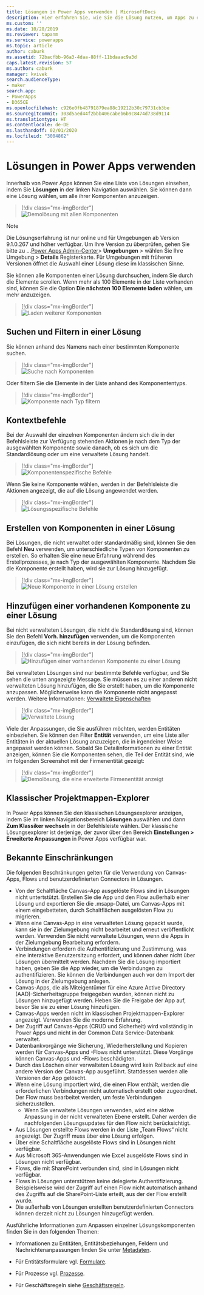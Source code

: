```yaml
---
title: Lösungen in Power Apps verwenden | MicrosoftDocs
description: Hier erfahren Sie, wie Sie die Lösung nutzen, um Apps zu erstellen oder anzupassen
ms.custom: ''
ms.date: 10/28/2019
ms.reviewer: tapanm
ms.service: powerapps
ms.topic: article
author: caburk
ms.assetid: 72bacfbb-96a3-4daa-88ff-11bdaaac9a3d
caps.latest.revision: 57
ms.author: caburk
manager: kvivek
search.audienceType:
- maker
search.app:
- PowerApps
- D365CE
ms.openlocfilehash: c926e0fb48791879ea88c19212b30c79731cb3be
ms.sourcegitcommit: 303d5aed44f2bbb406cabeb6b9c8474d738d9114
ms.translationtype: HT
ms.contentlocale: de-DE
ms.lasthandoff: 02/01/2020
ms.locfileid: "3004862"
---
```

# <a name="use-solutions-in-power-apps"></a>Lösungen in Power Apps verwenden

 Innerhalb von Power Apps können Sie eine Liste von Lösungen einsehen, indem Sie **Lösungen** in der linken Navigation auswählen. Sie können dann eine Lösung wählen, um alle ihrer Komponenten anzuzeigen. 
 
> [!div class="mx-imgBorder"]  
> ![Demolösung mit allen Komponenten](media/solution-all-items-list.PNG "Demolösung mit allen Komponenten")  
 
> [!NOTE]
>  Die Lösungserfahrung ist nur online und für Umgebungen ab Version 9.1.0.267 und höher verfügbar. Um Ihre Version zu überprüfen, gehen Sie bitte zu ...[Power Apps Admin-Center](https://admin.powerapps.com/)> **Umgebungen** > wählen Sie Ihre Umgebung > **Details** Registerkarte. Für Umgebungen mit früheren Versionen öffnet die Auswahl einer Lösung diese im klassischen Sinne.  
 
 Sie können alle Komponenten einer Lösung durchsuchen, indem Sie durch die Elemente scrollen. Wenn mehr als 100 Elemente in der Liste vorhanden sind, können Sie die Option **Die nächsten 100 Elemente laden** wählen, um mehr anzuzeigen. 
 
> [!div class="mx-imgBorder"]  
> ![Laden weiterer Komponenten](media/load-more.PNG "Laden weiterer Komponenten")  

 ## <a name="search-and-filter-in-a-solution"></a>Suchen und Filtern in einer Lösung
 
 Sie können anhand des Namens nach einer bestimmten Komponente suchen. 
 
> [!div class="mx-imgBorder"]  
> ![Suche nach Komponenten](media/solution-search-box.png "Suche nach Komponenten")  
 
 Oder filtern Sie die Elemente in der Liste anhand des Komponententyps.
  
> [!div class="mx-imgBorder"]  
> ![Komponente nach Typ filtern](media/solution-filter.PNG "Komponente nach Typ filtern")  
 
 ## <a name="contextual-commands"></a>Kontextbefehle
 
 Bei der Auswahl der einzelnen Komponenten ändern sich die in der Befehlsleiste zur Verfügung stehenden Aktionen je nach dem Typ der ausgewählten Komponente sowie danach, ob es sich um die Standardlösung oder um eine verwaltete Lösung handelt. 
 
> [!div class="mx-imgBorder"]  
> ![Komponentenspezifische Befehle](media/component-commands.png "Komponentenspezifische Befehle")  
 
 Wenn Sie keine Komponente wählen, werden in der Befehlsleiste die Aktionen angezeigt, die auf die Lösung angewendet werden. 
 
> [!div class="mx-imgBorder"]  
> ![Lösungsspezifische Befehle](media/solution-commands.PNG "Lösungsspezifische Befehle")  
 
 ## <a name="create-components-in-a-solution"></a>Erstellen von Komponenten in einer Lösung
 Bei Lösungen, die nicht verwaltet oder standardmäßig sind, können Sie den Befehl **Neu** verwenden, um unterschiedliche Typen von Komponenten zu erstellen. So erhalten Sie eine neue Erfahrung während des Erstellprozesses, je nach Typ der ausgewählten Komponente. Nachdem Sie die Komponente erstellt haben, wird sie zur Lösung hinzugefügt. 
 
> [!div class="mx-imgBorder"]  
> ![Neue Komponente in einer Lösung erstellen](media/solution-new-component.PNG "Neue Komponente in einer Lösung erstellen")  
 
 ## <a name="add-an-existing-component-to-a-solution"></a>Hinzufügen einer vorhandenen Komponente zu einer Lösung
 
 Bei nicht verwalteten Lösungen, die nicht die Standardlösung sind, können Sie den Befehl **Vorh. hinzufügen** verwenden, um die Komponenten einzufügen, die sich nicht bereits in der Lösung befinden.  
 
> [!div class="mx-imgBorder"]  
> ![Hinzufügen einer vorhandenen Komponente zu einer Lösung](media/solution-add-existing-component.PNG "Hinzufügen einer vorhandenen Komponente zu einer Lösung")  
  
 Bei verwalteten Lösungen sind nur bestimmte Befehle verfügbar, und Sie sehen die unten angezeigte Message. Sie müssen es zu einer anderen nicht verwalteten Lösung hinzufügen, die Sie erstellt haben, um die Komponente anzupassen. Möglicherweise kann die Komponente nicht angepasst werden. Weitere Informationen: [Verwaltete Eigenschaften](solutions-overview.md#managed-properties)

> [!div class="mx-imgBorder"]  
> ![Verwaltete Lösung](media/managed-solution.PNG "Verwaltete Lösung")  

 Viele der Anpassungen, die Sie ausführen möchten, werden Entitäten einbeziehen. Sie können den Filter **Entität** verwenden, um eine Liste aller Entitäten in der aktuellen Lösung anzuzeigen, die in irgendeiner Weise angepasst werden können. Sobald Sie Detailinformationen zu einer Entität anzeigen, können Sie die Komponenten sehen, die Teil der Entität sind, wie im folgenden Screenshot mit der Firmenentität gezeigt: 
   
> [!div class="mx-imgBorder"]  
> ![Demolösung, die eine erweiterte Firmenentität anzeigt](media/solution-entity-account.png "Demolösung, die eine erweiterte Firmenentität anzeigt")  

## <a name="classic-solution-explorer"></a>Klassischer Projektmappen-Explorer

In Power Apps können Sie den klassischen Lösungsexplorer anzeigen, indem Sie im linken Navigationsbereich **Lösungen** auswählen und dann **Zum Klassiker wechseln** in der Befehlsleiste wählen. Der klassische Lösungsexplorer ist derjenige, der zuvor über den Bereich **Einstellungen > Erweiterte Anpassungen** in Power Apps verfügbar war. 

## <a name="known-limitations"></a>Bekannte Einschränkungen

Die folgenden Beschränkungen gelten für die Verwendung von Canvas-Apps, Flows und benutzerdefinierten Connectors in Lösungen. 

- Von der Schaltfläche Canvas-App ausgelöste Flows sind in Lösungen nicht untertstützt. Erstellen Sie die App und den Flow außerhalb einer Lösung und exportieren Sie die .msapp-Datei, um Canvas-Apps mit einem eingebetteten, durch Schaltflächen ausgelösten Flow zu migrieren. 
- Wenn eine Canvas-App in eine verwalteten Lösung gepackt wurde, kann sie in der Zielumgebung nicht bearbeitet und erneut veröffentlicht werden. Verwenden Sie nicht verwaltete Lösungen, wenn die Apps in der Zielumgebung Bearbeitung erfordern. 
- Verbindungen erfordern die Authentifizierung und Zustimmung, was eine interaktive Benutzersitzung erfordert, und können daher nicht über Lösungen übermittelt werden. Nachdem Sie die Lösung importiert haben, geben Sie die App wieder, um die Verbindungen zu authentifizieren. Sie können die Verbindungen auch vor dem Import der Lösung in der Zielumgebung anlegen. 
-   Canvas-Apps, die als Miteigentümer für eine Azure Active Directory (AAD)-Sicherheitsgruppe freigegeben wurden, können nicht zu Lösungen hinzugefügt werden. Heben Sie die Freigabe der App auf, bevor Sie sie zu einer Lösung hinzufügen.
-   Canvas-Apps werden nicht im klassischen Projektmappen-Explorer angezeigt. Verwenden Sie die moderne Erfahrung.
-   Der Zugriff auf Canvas-Apps (CRUD und Sicherheit) wird vollständig in Power Apps und nicht in der Common Data Service-Datenbank verwaltet.
- Datenbankvorgänge wie Sicherung, Wiederherstellung und Kopieren werden für Canvas-Apps und -Flows nicht unterstützt. Diese Vorgänge können Canvas-Apps und -Flows beschädigten.
- Durch das Löschen einer verwalteten Lösung wird kein Rollback auf eine andere Version der Canvas-App ausgeführt. Stattdessen werden alle Versionen der App gelöscht.
- Wenn eine Lösung importiert wird, die einen Flow enthält, werden die erforderlichen Verbindungen nicht automatisch erstellt oder zugeordnet. Der Flow muss bearbeitet werden, um feste Verbindungen sicherzustellen.
  - Wenn Sie verwaltete Lösungen verwenden, wird eine aktive Anpassung in der nicht verwalteten Ebene erstellt. Daher werden die nachfolgenden Lösungsupdates für den Flow nicht berücksichtigt. 
- Aus Lösungen erstellte Flows werden in der Liste „Team Flows“ nicht angezeigt. Der Zugriff muss über eine Lösung erfolgen. 
- Über eine Schaltfläche ausgelöste Flows sind in Lösungen nicht verfügbar.
- Aus Microsoft 365-Anwendungen wie Excel ausgelöste Flows sind in Lösungen nicht verfügbar.
- Flows, die mit SharePoint verbunden sind, sind in Lösungen nicht verfügbar.
- Flows in Lösungen unterstützen keine delegierte Authentifizierung. Beispielsweise wird der Zugriff auf einen Flow nicht automatisch anhand des Zugriffs auf die SharePoint-Liste erteilt, aus der der Flow erstellt wurde.
- Die außerhalb von Lösungen erstellten benutzerdefinierten Connectors können derzeit nicht zu Lösungen hinzugefügt werden.


 Ausführliche Informationen zum Anpassen einzelner Lösungskomponenten finden Sie in den folgenden Themen:  
  
-   Informationen zu Entitäten, Entitätsbeziehungen, Feldern und Nachrichtenanpassungen finden Sie unter [Metadaten](create-edit-metadata.md).  
  
-   Für Entitätsformulare vgl. [Formulare](../model-driven-apps/create-design-forms.md).  
  
-   Für Prozesse vgl. [Prozesse](../model-driven-apps/guide-staff-through-common-tasks-processes.md).  
  
-   Für Geschäftsregeln siehe [Geschäftsregeln](../model-driven-apps/create-business-rules-recommendations-apply-logic-form.md).  
